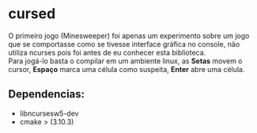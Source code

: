 # cursed

O primeiro jogo (Minesweeper) foi apenas um experimento sobre um jogo que se comportasse como se tivesse interface gráfica no console, não utiliza ncurses pois foi antes de eu conhecer esta biblioteca.<br/>
Para jogá-lo basta o compilar em um ambiente linux, as **Setas** movem o cursor, **Espaço** marca uma célula como suspeita, **Enter** abre uma célula. 

## Dependencias:
- libncursesw5-dev
- cmake > (3.10.3)
